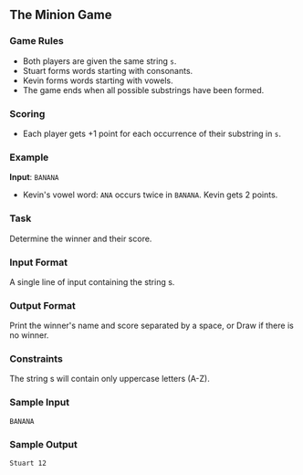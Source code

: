## The Minion Game

### Game Rules
- Both players are given the same string `s`.
- Stuart forms words starting with consonants.
- Kevin forms words starting with vowels.
- The game ends when all possible substrings have been formed.

### Scoring
- Each player gets +1 point for each occurrence of their substring in `s`.

### Example
**Input**: `BANANA`

- Kevin's vowel word: `ANA` occurs twice in `BANANA`. Kevin gets 2 points.

### Task
Determine the winner and their score.

### Input Format
A single line of input containing the string s.

### Output Format
Print the winner's name and score separated by a space, or Draw if there is no winner.

### Constraints
The string s will contain only uppercase letters (A-Z).

### Sample Input
```BANANA```

### Sample Output
```Stuart 12```

